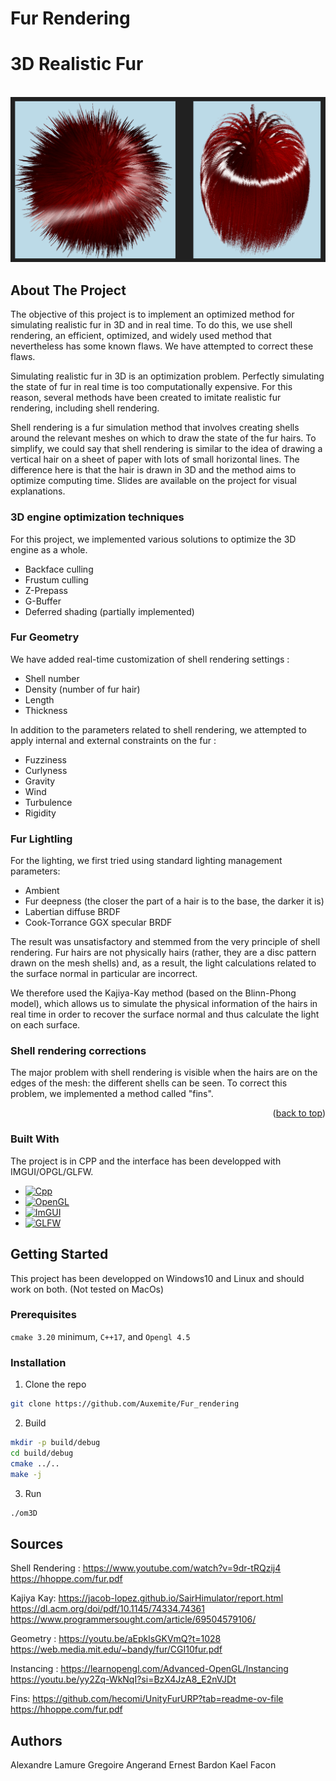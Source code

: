 # Fur Rendering
<a id="readme-top"></a>
# 3D Realistic Fur

<br />
<div align="center">
  <a href="https://github.com/Auxemite/Fur_rendering/">
    <img src="data/fur.png" alt="3D Realistic Fur"> <!-- width="80" height="80"> -->
  </a>
</div>

<!-- ABOUT THE PROJECT -->
## About The Project

The objective of this project is to implement an optimized method for simulating realistic fur in 3D and in real time. To do this, we use shell rendering, an efficient, optimized, and widely used method that nevertheless has some known flaws. We have attempted to correct these flaws.

Simulating realistic fur in 3D is an optimization problem. Perfectly simulating the state of fur in real time is too computationally expensive. For this reason, several methods have been created to imitate realistic fur rendering, including shell rendering.

Shell rendering is a fur simulation method that involves creating shells around the relevant meshes on which to draw the state of the fur hairs. To simplify, we could say that shell rendering is similar to the idea of drawing a vertical hair on a sheet of paper with lots of small horizontal lines. The difference here is that the hair is drawn in 3D and the method aims to optimize computing time. Slides are available on the project for visual explanations.

### 3D engine optimization techniques

For this project, we implemented various solutions to optimize the 3D engine as a whole.

* Backface culling
* Frustum culling
* Z-Prepass
* G-Buffer
* Deferred shading (partially implemented)

### Fur Geometry
We have added real-time customization of shell rendering settings :
* Shell number
* Density (number of fur hair)
* Length
* Thickness

In addition to the parameters related to shell rendering, we attempted to apply internal and external constraints on the fur :
* Fuzziness
* Curlyness
* Gravity
* Wind
* Turbulence
* Rigidity

### Fur Lightling

For the lighting, we first tried using standard lighting management parameters:
* Ambient
* Fur deepness (the closer the part of a hair is to the base, the darker it is)
* Labertian diffuse BRDF
* Cook-Torrance GGX specular BRDF

The result was unsatisfactory and stemmed from the very principle of shell rendering. Fur hairs are not physically hairs (rather, they are a disc pattern drawn on the mesh shells) and, as a result, the light calculations related to the surface normal in particular are incorrect.

We therefore used the Kajiya-Kay method (based on the Blinn-Phong model), which allows us to simulate the physical information of the hairs in real time in order to recover the surface normal and thus calculate the light on each surface.

### Shell rendering corrections

The major problem with shell rendering is visible when the hairs are on the edges of the mesh: the different shells can be seen. To correct this problem, we implemented a method called "fins".

<p align="right">(<a href="#readme-top">back to top</a>)</p>

### Built With

The project is in CPP and the interface has been developped with IMGUI/OPGL/GLFW.
* [![Cpp][Cpp.cpp]][Cpp-url]
* [![OpenGL][OP.GL]][OPGL-url]
* [![ImGUI][IM.GUI]][IMGUI-url]
* [![GLFW][GL.FW]][GLFW-url]

## Getting Started

This project has been developped on Windows10 and Linux and should work on both. (Not tested on MacOs)

### Prerequisites

`cmake 3.20` minimum, `C++17`, and `Opengl 4.5`

### Installation

1. Clone the repo
```sh
git clone https://github.com/Auxemite/Fur_rendering
```

2. Build
```sh
mkdir -p build/debug
cd build/debug
cmake ../..
make -j
```

3. Run
``` sh
./om3D
```

## Sources

Shell Rendering : https://www.youtube.com/watch?v=9dr-tRQzij4 
		   https://hhoppe.com/fur.pdf 

Kajiya Kay:  https://jacob-lopez.github.io/SairHimulator/report.html 
	  https://dl.acm.org/doi/pdf/10.1145/74334.74361 
  https://www.programmersought.com/article/69504579106/ 

Geometry :   https://youtu.be/aEpklsGKVmQ?t=1028 
https://web.media.mit.edu/~bandy/fur/CGI10fur.pdf

Instancing :   https://learnopengl.com/Advanced-OpenGL/Instancing
	          https://youtu.be/yy2Zq-WkNqI?si=BzX4JzA8_E2nVJDt

Fins:   https://github.com/hecomi/UnityFurURP?tab=readme-ov-file
            https://hhoppe.com/fur.pdf 

<!-- AUTHORS -->
## Authors
Alexandre Lamure
Gregoire Angerand
Ernest Bardon
Kael Facon

<!-- MARKDOWN LINKS & IMAGES -->
<!--5586a6-->
[OP.GL]: https://img.shields.io/badge/opengl-FFFFFF?logo=opengl&style=for-the-badge
[OPGL-url]: https://opengl.org/

[Cpp.cpp]: https://img.shields.io/badge/c++-00599C?logo=c%2B%2B&style=for-the-badge
[Cpp-url]: https://www.cppreference.com/

[IM.GUI]: https://img.shields.io/badge/IMGUI-151617?logo=imgui&style=for-the-badge&logoColor=white
[IMGUI-url]: https://github.com/ocornut/imgui

[GL.FW]: https://img.shields.io/badge/GLFW-ff9a29?logo=glfw&style=for-the-badge
[GLFW-url]: https://glfw.org/
